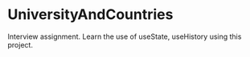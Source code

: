 # UniversityAndCountries
Interview assignment. 
Learn the use of useState, useHistory using this project. 

